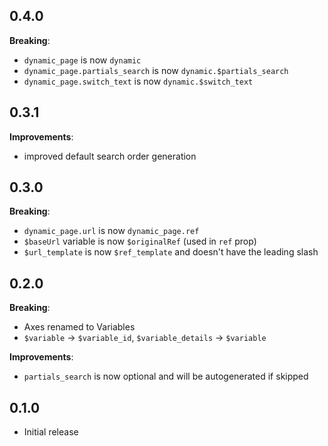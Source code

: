 ## 0.4.0

**Breaking**:
* `dynamic_page` is now `dynamic`
* `dynamic_page.partials_search` is now `dynamic.$partials_search`
* `dynamic_page.switch_text` is now `dynamic.$switch_text`

## 0.3.1

**Improvements**:
* improved default search order generation

## 0.3.0

**Breaking**:
* `dynamic_page.url` is now `dynamic_page.ref`
* `$baseUrl` variable is now `$originalRef` (used in `ref` prop)
* `$url_template` is now `$ref_template` and doesn't have the leading slash

## 0.2.0

**Breaking**:
* Axes renamed to Variables
* `$variable` -> `$variable_id`, `$variable_details` -> `$variable`

**Improvements**:
* `partials_search` is now optional and will be autogenerated if skipped

## 0.1.0

* Initial release
